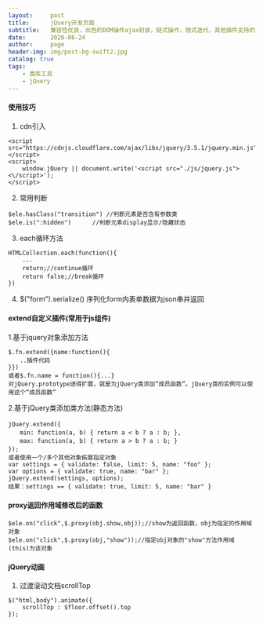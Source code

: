 ```yaml
---
layout:     post
title:      jQuery开发页面
subtitle:   兼容性优良，出色的DOM操作ajax封装，链式操作，隐式迭代，其他插件支持的特性
date:       2020-06-24
author:     page
header-img: img/post-bg-swift2.jpg
catalog: true
tags:
    - 类库工具
    - jQuery
---
```

#### 使用技巧
1. cdn引入  
```
<script src="https://cdnjs.cloudflare.com/ajax/libs/jquery/3.5.1/jquery.min.js"></script>
<script>
    window.jQuery || document.write('<script src="./js/jquery.js"><\/script>');
</script>
```
2. 常用判断
```
$ele.hasClass("transition") //判断元素是否含有参数类
$ele.is(":hidden")      //判断元素display显示/隐藏状态

```
3. each循环方法
```
HTMLCollection.each(function(){
    ...
    return;//continue循环
    return false;//break循环
})
```
4. $("form").serialize()
序列化form内表单数据为json串并返回
#### extend自定义插件(常用于js组件)
1.基于jquery对象添加方法
```
$.fn.extend({name:function(){  
　　..插件代码  
}})  
或者$.fn.name = function(){...}  
对jQuery.prototype进得扩展，就是为jQuery类添加“成员函数”。jQuery类的实例可以使用这个“成员函数”  
```
2.基于jQuery类添加类方法(静态方法)
```
jQuery.extend({　　
　　min: function(a, b) { return a < b ? a : b; },　　
　　max: function(a, b) { return a > b ? a : b; }　　
});　　
或者使用一个/多个其他对象拓展指定对象
var settings = { validate: false, limit: 5, name: "foo" }; 
var options = { validate: true, name: "bar" }; 
jQuery.extend(settings, options); 
结果：settings == { validate: true, limit: 5, name: "bar" }
```

#### proxy返回作用域修改后的函数
```
$ele.on("click",$.proxy(obj.show,obj));//show为返回函数，obj为指定的作用域对象
$ele.on("click",$.proxy(obj,"show"));//指定obj对象的"show"方法作用域(this)为该对象
```

#### jQuery动画
1. 过渡滚动文档scrollTop
```
$("html,body").animate({
    scrollTop : $floor.offset().top
});
```